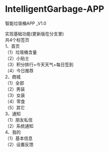 # IntelligentGarbage-APP
智能垃圾桶APP _V1.0  
  
实现基础功能(更新版在分支里)  
共4个标签页  
1、首页  
（1）垃圾桶含量  
（2）小贴士  
（3）积分排行+今天天气+每日签到  
（4）今日推荐  
2、商城  
（1）全部  
（2）男装  
（3）女装  
（4）零食  
（5）其它  
3、通知  
（1）朋友私信  
（2）系统通知  
4、我的  
（1）基本信息  
（2）设置反馈  
